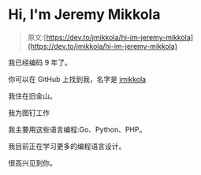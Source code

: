 # Hi, I'm Jeremy Mikkola

> 原文:[https://dev.to/jmikkola/hi-im-jeremy-mikkola](https://dev.to/jmikkola/hi-im-jeremy-mikkola)

我已经编码 9 年了。

你可以在 GitHub 上找到我，名字是 [jmikkola](https://github.com/jmikkola)

我住在旧金山。

我为图钉工作

我主要用这些语言编程:Go、Python、PHP。

我目前正在学习更多的编程语言设计。

很高兴见到你。